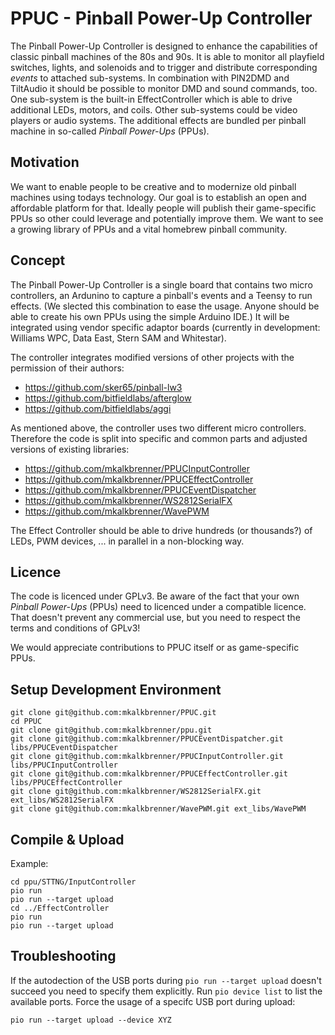 # PPUC - Pinball Power-Up Controller

The Pinball Power-Up Controller is designed to enhance the capabilities of classic pinball machines of the 80s and 90s.
It is able to monitor all playfield switches, lights, and solenoids and to trigger and distribute corresponding *events*
to attached sub-systems.
In combination with PIN2DMD and TiltAudio it should be possible to monitor DMD and sound commands, too.
One sub-system is the built-in EffectController which is able to drive additional LEDs, motors, and coils.
Other sub-systems could be video players or audio systems.
The additional effects are bundled per pinball machine in so-called *Pinball Power-Ups* (PPUs).

## Motivation

We want to enable people to be creative and to modernize old pinball machines using todays technology. Our goal is to establish an open and affordable platform for that. Ideally people will publish their game-specific PPUs so other could leverage and potentially improve them. We want to see a growing library of PPUs and a vital homebrew pinball community.  

## Concept

The Pinball Power-Up Controller is a single board that contains two micro controllers, an Ardunino to capture a pinball's events and a Teensy to run effects. (We slected this combination to ease the usage. Anyone should be able to create his own PPUs using the simple Arduino IDE.)
It will be integrated using vendor specific adaptor boards (currently in development: Williams WPC, Data East, Stern SAM and Whitestar).

The controller integrates modified versions of other projects with the permission of their authors:
* https://github.com/sker65/pinball-lw3
* https://github.com/bitfieldlabs/afterglow
* https://github.com/bitfieldlabs/aggi

As mentioned above, the controller uses two different micro controllers. Therefore the code is split into specific and common parts and adjusted versions of existing libraries:
* https://github.com/mkalkbrenner/PPUCInputController
* https://github.com/mkalkbrenner/PPUCEffectController
* https://github.com/mkalkbrenner/PPUCEventDispatcher
* https://github.com/mkalkbrenner/WS2812SerialFX
* https://github.com/mkalkbrenner/WavePWM

The Effect Controller should be able to drive hundreds (or thousands?) of LEDs, PWM devices, ... in parallel in a non-blocking way.

## Licence

The code is licenced under GPLv3. Be aware of the fact that your own *Pinball Power-Ups* (PPUs) need to licenced under a compatible licence.
That doesn't prevent any commercial use, but you need to respect the terms and conditions of GPLv3!

We would appreciate contributions to PPUC itself or as game-specific PPUs.

## Setup Development Environment

```
git clone git@github.com:mkalkbrenner/PPUC.git
cd PPUC
git clone git@github.com:mkalkbrenner/ppu.git
git clone git@github.com:mkalkbrenner/PPUCEventDispatcher.git libs/PPUCEventDispatcher
git clone git@github.com:mkalkbrenner/PPUCInputController.git libs/PPUCInputController
git clone git@github.com:mkalkbrenner/PPUCEffectController.git libs/PPUCEffectController
git clone git@github.com:mkalkbrenner/WS2812SerialFX.git ext_libs/WS2812SerialFX
git clone git@github.com:mkalkbrenner/WavePWM.git ext_libs/WavePWM
```

## Compile & Upload

Example:
```
cd ppu/STTNG/InputController
pio run
pio run --target upload
cd ../EffectController
pio run
pio run --target upload
```

## Troubleshooting

If the autodection of the USB ports during `pio run --target upload` doesn't succeed you need to specify them
explicitly. Run `pio device list` to list the available ports. Force the usage of a specifc USB port during upload:
```
pio run --target upload --device XYZ
```
